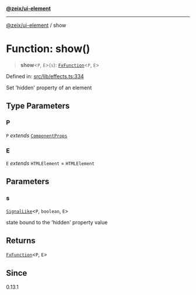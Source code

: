 [**@zeix/ui-element**](../README.md)

***

[@zeix/ui-element](../globals.md) / show

# Function: show()

> **show**\<`P`, `E`\>(`s`): [`FxFunction`](../type-aliases/FxFunction.md)\<`P`, `E`\>

Defined in: [src/lib/effects.ts:334](https://github.com/zeixcom/ui-element/blob/8a5f554f7f150bc30f3cc67f612a4c3067704cb6/src/lib/effects.ts#L334)

Set 'hidden' property of an element

## Type Parameters

### P

`P` *extends* [`ComponentProps`](../type-aliases/ComponentProps.md)

### E

`E` *extends* `HTMLElement` = `HTMLElement`

## Parameters

### s

[`SignalLike`](../type-aliases/SignalLike.md)\<`P`, `boolean`, `E`\>

state bound to the 'hidden' property value

## Returns

[`FxFunction`](../type-aliases/FxFunction.md)\<`P`, `E`\>

## Since

0.13.1
